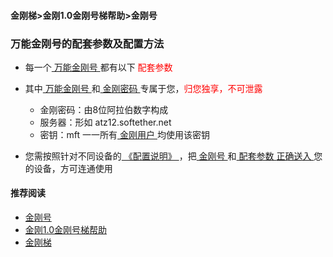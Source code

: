 #### 金刚梯>金刚1.0金刚号梯帮助>金刚号
### 万能金刚号的配套参数及配置方法

- 每一个[ 万能金刚号 ](https://a2zitpro.github.io/web/multipurposekkid)都有以下<font color="Red"> 配套参数 </font>
- 其中[ 万能金刚号 ](https://a2zitpro.github.io/web/multipurposekkid)和[ 金刚密码 ](https://a2zitpro.github.io/web/parametersofkkid)专属于您，<font color="Red">归您独享，不可泄露</font>

  - 金刚密码：由8位阿拉伯数字构成
  - 服务器：形如 atz12.softether.net
  - 密钥：mft 一一所有[ 金刚用户 ](https://a2zitpro.github.io/web/kkuser)均使用该密钥

- 您需按照针对不同设备的[ 《配置说明》 ](https://a2zitpro.github.io/web/kkproducts1.0)，把[ 金刚号 ](https://a2zitpro.github.io/web/kkid)和[ 配套参数 ](https://a2zitpro.github.io/web/parametersofkkid)[ 正确送入 ](https://a2zitpro.github.io/web/configurationconsiderations)您的设备，方可连通使用

#### 推荐阅读

- [金刚号](https://a2zitpro.github.io/web/list_kkid)
- [金刚1.0金刚号梯帮助](https://a2zitpro.github.io/web/list_helpkkvpn1.0)
- [金刚梯](https://a2zitpro.github.io/web/dlb)
